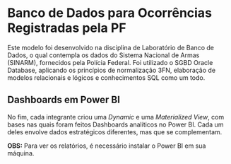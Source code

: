 # Banco de Dados para Ocorrências Registradas pela PF

Este modelo foi desenvolvido na disciplina de Laboratório de Banco de Dados, o qual contempla os dados do Sistema 
Nacional de Armas (SINARM), fornecidos pela Polícia Federal. Foi utilizado o SGBD Oracle Database, aplicando os 
princípios de normalização 3FN, elaboração de modelos relacionais e lógicos e conhecimentos SQL como um todo.

## Dashboards em Power BI
No fim, cada integrante criou uma _Dynamic_ e uma _Materialized View_, com bases nas quais foram feitos Dashboards
analíticos no Power BI. Cada um deles envolve dados estratégicos diferentes, mas que se complementam.

**OBS:** Para ver os relatórios, é necessário instalar o Power BI em sua máquina.